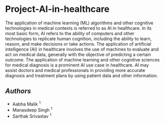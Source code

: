 # Project-AI-in-healthcare
The application of machine learning (ML) algorithms and other cognitive technologies in medical contexts is referred to as AI in healthcare. In its most basic form, AI refers to the ability of computers and other technologies to replicate human cognition, including the ability to learn, reason, and make decisions or take actions. The application of artificial intelligence (AI) in healthcare involves the use of machines to evaluate and act on medical data, generally with the objective of predicting a certain outcome.
The application of machine learning and other cognitive sciences for medical diagnosis is a prominent AI use case in healthcare. AI may assist doctors and medical professionals in providing more accurate diagnosis and treatment plans by using patient data and other information.


## _Authors_
* Aabha Malik <sup>1</sup>
* Manasdeep Singh <sup>1</sup>
* Sarthak Srivastav <sup>1</sup>
